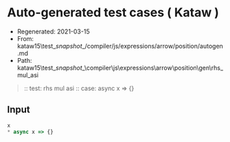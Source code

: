 # Auto-generated test cases ( Kataw )
- Regenerated: 2021-03-15
- From: kataw15\test\__snapshot__/compiler/js/expressions/arrow/position/autogen.md
- Path: kataw15\test\__snapshot__\compiler\js\expressions\arrow\position\gen\rhs_mul_asi
> :: test: rhs mul asi
> :: case: async x => {}
## Input

`````js
x
* async x => {}
`````
